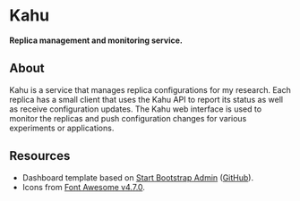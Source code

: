 # Kahu

**Replica management and monitoring service.**

## About

Kahu is a service that manages replica configurations for my research. Each replica has a small client that uses the Kahu API to report its status as well as receive configuration updates. The Kahu web interface is used to monitor the replicas and push configuration changes for various experiments or applications.


## Resources

- Dashboard template based on [Start Bootstrap Admin](https://blackrockdigital.github.io/startbootstrap-sb-admin/index.html) ([GitHub](https://github.com/BlackrockDigital/startbootstrap-sb-admin)).
- Icons from [Font Awesome v4.7.0](https://fontawesome.com/v4.7.0/icons/). 
